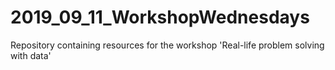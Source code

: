 # 2019_09_11_WorkshopWednesdays
Repository containing resources for the workshop 'Real-life problem solving with data'
